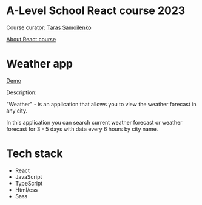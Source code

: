 # A-Level School React course 2023
Course curator: [Taras Samoilenko](https://github.com/cos1715)

 [About React course](https://a-level.com.ua/courses/front-end-online/)
# Weather app
[Demo](https://weather-dlga369tx-iren-15.vercel.app/) 

Description: 

"Weather" - is an application that allows you to view the weather forecast in any city.

In this application you can search current weather forecast or 
weather forecast for 3 - 5 days with data every 6 hours by city name.
# Tech stack
- React
- JavaScript
- TypeScript
- Html/css
- Sass
